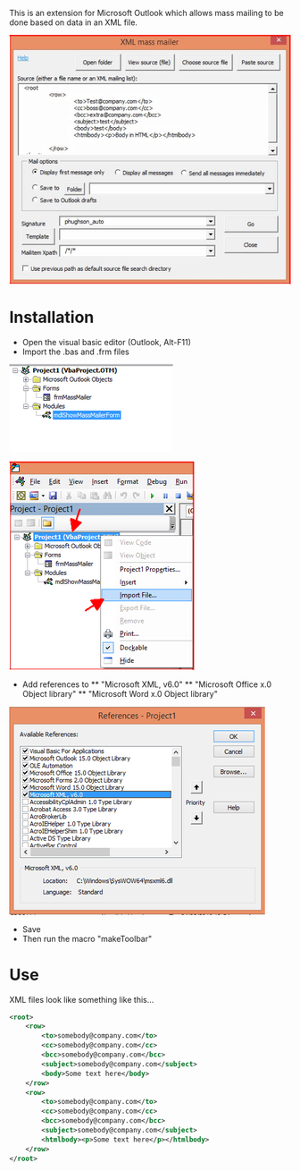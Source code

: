This is an extension for Microsoft Outlook which allows mass mailing to be done based on data in an XML file.

![Mass mailer form](/img/massMailerForm.png)

Installation
============

* Open the visual basic editor (Outlook, Alt-F11)
* Import the .bas and .frm files

![Visual basic modules](/img/modules.png)

![Import file](/img/importFile.png)

* Add references to 
** "Microsoft XML, v6.0"
** "Microsoft Office x.0 Object library"
** "Microsoft Word x.0 Object library"

![References](/img/references.png)

* Save
* Then run the macro "makeToolbar"

Use
===

XML files look like something like this...

```XML
<root>
	<row>
		<to>somebody@company.com</to>
		<cc>somebody@company.com</cc>
		<bcc>somebody@company.com</bcc>
		<subject>somebody@company.com</subject>
		<body>Some text here</body>
	</row>
	<row>
		<to>somebody@company.com</to>
		<cc>somebody@company.com</cc>
		<bcc>somebody@company.com</bcc>
		<subject>somebody@company.com</subject>
		<htmlbody><p>Some text here</p></htmlbody>
	</row>	
</root>
```